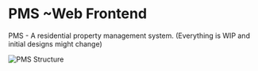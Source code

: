 # PMS ~Web Frontend

PMS - A residential property management system. (Everything is WIP and initial designs might change)

![PMS Structure ](https://firebasestorage.googleapis.com/v0/b/property-management-syst-95819.appspot.com/o/public-assets%2Fems%20structure.jpg?alt=media)
